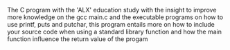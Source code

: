 The C program with the 'ALX' education study with the insight to improve more knowledge on 
the gcc main.c and the executable programs on how to use printf, puts and putchar, 
this program entails more on how to include your source code when using a standard library function and how 
the main function influence the return value of the progam
